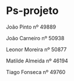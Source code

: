 # Ps-projeto
 
João Pinto nº 49889

João Carneiro nº 50938

Leonor Moreira nº 50877

Matilde Almeida nº 46194

Tiago Fonseca nº 49760
